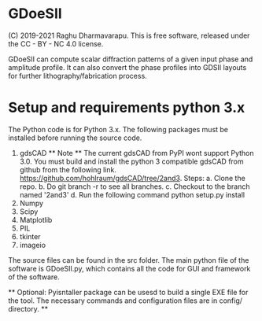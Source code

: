 # GDoeSII 

(C) 2019-2021 Raghu Dharmavarapu. This is free software, released under the CC - BY - NC 4.0 license.

GDoeSII can compute scalar diffraction patterns of a given input phase and amplitude profile. It can also convert the phase
profiles into GDSII layouts for further lithography/fabrication process.

# Setup and requirements python 3.x 

The Python code is for Python 3.x. The following packages must be installed before running the source code.
1. gdsCAD 
** Note ** The current gdsCAD from PyPI wont support Python 3.0. You must build and install the python 3 compatible gdsCAD from github
from the following link.
https://github.com/hohlraum/gdsCAD/tree/2and3. 
Steps: a. Clone the repo.
       b. Do git branch -r to see all branches.
       c. Checkout to the branch named '2and3'
       d. Run the following command python setup.py install
2. Numpy
3. Scipy
4. Matplotlib
5. PIL
6. tkinter
7. imageio

The source files can be found in the src folder. The main python file of the software is GDoeSII.py, which contains all the code for GUI and framework of the software. 

** Optional: Pyisntaller package can be usesd to build a single EXE file for the tool. The necessary commands and configuration files are in config/ directory. **
